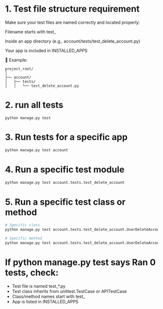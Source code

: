 # 1. Test file structure requirement
Make sure your test files are named correctly and located properly:

Filename starts with test_

Inside an app directory (e.g., account/tests/test_delete_account.py)

Your app is included in INSTALLED_APPS

📁 Example:
```text
project_root/
│
├── account/
│   ├── tests/
│   │   └── test_delete_account.py
```

# 2. run all tests
```
python manage.py test
```

# 3. Run tests for a specific app
```sh
python manage.py test account
```
# 4. Run a specific test module
```sh
python manage.py test account.tests.test_delete_account
```
# 5. Run a specific test class or method
```sh
# Specific class
python manage.py test account.tests.test_delete_account.UserDeleteAccountTests

# Specific method
python manage.py test account.tests.test_delete_account.UserDeleteAccountTests.test_authenticated_user_can_delete_self
````

# If python manage.py test says Ran 0 tests, check:

- Test file is named test_*.py
- Test class inherits from unittest.TestCase or APITestCase
- Class/method names start with test_
- App is listed in INSTALLED_APPS